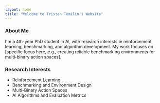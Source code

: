 ```yaml
---
layout: home
title: "Welcome to Tristan Tomilin's Website"
---
```


### About Me
I'm a 4th-year PhD student in AI, with research interests in reinforcement learning, benchmarking, and algorithm development. My work focuses on [specific focus here, e.g., creating reliable benchmarking environments for multi-binary action spaces].

### Research Interests
- Reinforcement Learning
- Benchmarking and Environment Design
- Multi-Binary Action Spaces
- AI Algorithms and Evaluation Metrics
